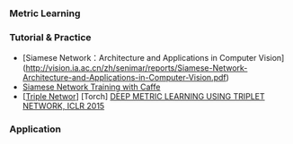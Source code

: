 

### Metric Learning


### Tutorial & Practice
- [Siamese Network：Architecture and Applications in Computer Vision] (http://vision.ia.ac.cn/zh/senimar/reports/Siamese-Network-Architecture-and-Applications-in-Computer-Vision.pdf)
- [Siamese Network Training with Caffe](http://caffe.berkeleyvision.org/gathered/examples/siamese.html)
- [[Triple Networ](https://github.com/eladhoffer/TripletNet)] [Torch] [DEEP METRIC LEARNING USING TRIPLET NETWORK, ICLR 2015](http://arxiv.org/abs/1412.6622)


### Application
